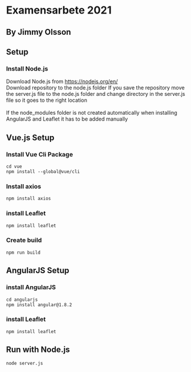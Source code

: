 # Examensarbete 2021
## By Jimmy Olsson

## Setup
### Install Node.js
Download Node.js from https://nodejs.org/en/ <br />
Download repository to the node.js folder
If you save the repository move the server.js file to the node.js folder and change directory in the server.js file so it goes to the right location
<br /><br />
If the node_modules folder is not created automatically when installing AngularJS and Leaflet it has to be added manually

## Vue.js Setup
### Install Vue Cli Package
```
cd vue
npm install --global@vue/cli
```

### Install axios
```
npm install axios
```

### install Leaflet
```
npm install leaflet
```

### Create build
```
npm run build
```

## AngularJS Setup
### install AngularJS
```
cd angularjs
npm install angular@1.8.2
```

### install Leaflet
```
npm install leaflet
```

## Run with Node.js
```
node server.js
```